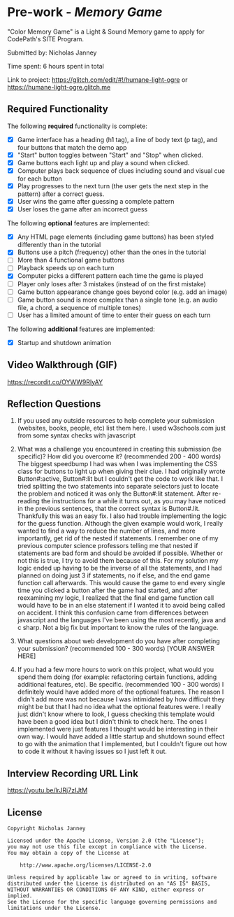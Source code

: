 # Pre-work - *Memory Game*

"Color Memory Game" is a Light & Sound Memory game to apply for CodePath's SITE Program. 

Submitted by: Nicholas Janney

Time spent: 6 hours spent in total

Link to project: https://glitch.com/edit/#!/humane-light-ogre or https://humane-light-ogre.glitch.me

## Required Functionality

The following **required** functionality is complete:

* [x] Game interface has a heading (h1 tag), a line of body text (p tag), and four buttons that match the demo app
* [x] "Start" button toggles between "Start" and "Stop" when clicked. 
* [x] Game buttons each light up and play a sound when clicked. 
* [x] Computer plays back sequence of clues including sound and visual cue for each button
* [x] Play progresses to the next turn (the user gets the next step in the pattern) after a correct guess. 
* [x] User wins the game after guessing a complete pattern
* [x] User loses the game after an incorrect guess

The following **optional** features are implemented:

* [x] Any HTML page elements (including game buttons) has been styled differently than in the tutorial
* [x] Buttons use a pitch (frequency) other than the ones in the tutorial
* [ ] More than 4 functional game buttons
* [ ] Playback speeds up on each turn
* [x] Computer picks a different pattern each time the game is played
* [ ] Player only loses after 3 mistakes (instead of on the first mistake)
* [ ] Game button appearance change goes beyond color (e.g. add an image)
* [ ] Game button sound is more complex than a single tone (e.g. an audio file, a chord, a sequence of multiple tones)
* [ ] User has a limited amount of time to enter their guess on each turn

The following **additional** features are implemented:

- [x] Startup and shutdown animation

## Video Walkthrough (GIF)

https://recordit.co/OYWW9RIyAY

## Reflection Questions
1. If you used any outside resources to help complete your submission (websites, books, people, etc) list them here. 
I used w3schools.com just from some syntax checks with javascript

2. What was a challenge you encountered in creating this submission (be specific)? How did you overcome it? (recommended 200 - 400 words) 
The biggest speedbump I had was when I was implementing the CSS class for buttons to light up when giving their clue. I had originally wrote Button#:active, Button#:lit but I couldn't get the code to work like that. I tried splitting the two statements into separate selectors just to locate the problem and noticed it was only the Button#:lit statement. After re-reading the instructions for a while it turns out, as you may have noticed in the previous sentences, that the correct syntax is Button#.lit. Thankfully this was an easy fix. 
I also had trouble implementing the logic for the guess function. Although the given example would work, I really wanted to find a way to reduce the number of lines, and more importantly, get rid of the nested if statements. I remember one of my previous computer science professors telling me that nested if statements are bad form and should be avoided if possible. Whether or not this is true, I try to avoid them because of this. For my solution my logic ended up having to be the inverse of all the statements, and I had planned on doing just 3 if statements, no if else, and the end game function call afterwards. This would cause the game to end every single time you clicked a button after the game had started, and after reexamining my logic, I realized that the final end game function call would have to be in an else statement if I wanted it to avoid being called on accident. I think this confusion came from differences between javascript and the languages I've been using the most recently, java and c sharp. Not a big fix but important to know the rules of the language.

3. What questions about web development do you have after completing your submission? (recommended 100 - 300 words) 
[YOUR ANSWER HERE]

4. If you had a few more hours to work on this project, what would you spend them doing (for example: refactoring certain functions, adding additional features, etc). Be specific. (recommended 100 - 300 words) 
I definitely would have added more of the optional features. The reason I didn't add more was not because I was intimidated by how difficult they might be but that I had no idea what the optional features were. I really just didn't know where to look, I guess checking this template would have been a good idea but I didn't think to check here. The ones I implemented were just features I thought would be interesting in their own way. I would have added a little startup and shutdown sound effect to go with the animation that I implemented, but I couldn't figure out how to code it without it having issues so I just left it out.



## Interview Recording URL Link

https://youtu.be/lrJRj7zIJtM


## License

    Copyright Nicholas Janney

    Licensed under the Apache License, Version 2.0 (the "License");
    you may not use this file except in compliance with the License.
    You may obtain a copy of the License at

        http://www.apache.org/licenses/LICENSE-2.0

    Unless required by applicable law or agreed to in writing, software
    distributed under the License is distributed on an "AS IS" BASIS,
    WITHOUT WARRANTIES OR CONDITIONS OF ANY KIND, either express or implied.
    See the License for the specific language governing permissions and
    limitations under the License.
